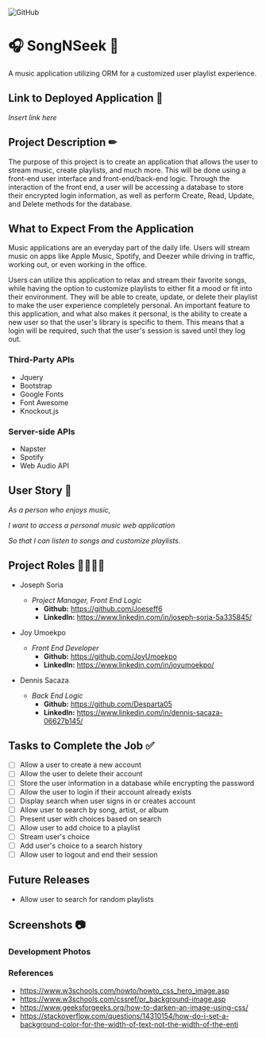 ![GitHub](https://img.shields.io/github/license/Joeseff6/SongNSeek)
# 🎧 SongNSeek 🎵
A music application utilizing ORM for a customized user playlist experience.
## Link to Deployed Application 🔗

_Insert link here_

## Project Description ✏ 

The purpose of this project is to create an application that allows the user to stream music, create playlists, and much more. This will be done using a front-end user interface and front-end/back-end logic. Through the interaction of the front end, a user will be accessing a database to store their encrypted login information, as well as perform Create, Read, Update, and Delete methods for the database.
## What to Expect From the Application

Music applications are an everyday part of the daily life. Users will stream music on apps like Apple Music, Spotify, and Deezer while driving in traffic, working out, or even working in the office. 

Users can utilize this application to relax and stream their favorite songs, while having the option to customize playlists to either fit a mood or fit into their environment. They will be able to create, update, or delete their playlist to make the user experience completely personal. An important feature to this application, and what also makes it personal, is the ability to create a new user so that the user's library is specific to them. This means that a login will be required, such that the user's session is saved until they log out.

### Third-Party APIs 
* Jquery
* Bootstrap
* Google Fonts
* Font Awesome
* Knockout.js

### Server-side APIs
* Napster
* Spotify
* Web Audio API

## User Story 📖

_As a person who enjoys music,_

_I want to access a personal music web application_

_So that I can listen to songs and customize playlists._


## Project Roles 👨‍💼👩‍💼

* Joseph Soria
    * _Project Manager, Front End Logic_
        * __Github:__ https://github.com/Joeseff6
        * __LinkedIn:__ https://www.linkedin.com/in/joseph-soria-5a335845/

* Joy Umoekpo
    * _Front End Developer_
        * __Github:__ https://github.com/JoyUmoekpo
        * __LinkedIn:__ https://www.linkedin.com/in/joyumoekpo/

* Dennis Sacaza
    * _Back End Logic_
        * __Github:__ https://github.com/Desparta05
        * __LinkedIn:__ https://www.linkedin.com/in/dennis-sacaza-06627b145/

## Tasks to Complete the Job ✅

- [ ] Allow a user to create a new account
- [ ] Allow the user to delete their account
- [ ] Store the user information in a database while encrypting the password
- [ ] Allow the user to login if their account already exists
- [ ] Display search when user signs in or creates account
- [ ] Allow user to search by song, artist, or album
- [ ] Present user with choices based on search
- [ ] Allow user to add choice to a playlist
- [ ] Stream user's choice
- [ ] Add user's choice to a search history
- [ ] Allow user to logout and end their session
## Future Releases
* Allow user to search for random playlists
## Screenshots 📷

### Development Photos

### References
* https://www.w3schools.com/howto/howto_css_hero_image.asp
* https://www.w3schools.com/cssref/pr_background-image.asp
* https://www.geeksforgeeks.org/how-to-darken-an-image-using-css/
* https://stackoverflow.com/questions/14310154/how-do-i-set-a-background-color-for-the-width-of-text-not-the-width-of-the-enti
<!-- * https://developer.mozilla.org/en-US/docs/Web/CSS/filter-function/blur() -->